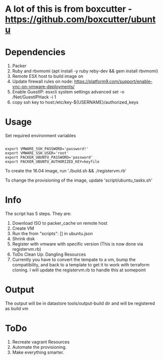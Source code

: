 # A lot of this is from boxcutter - https://github.com/boxcutter/ubuntu

# Dependencies

1. Packer
2. Ruby and rbvmomi (apt install -y ruby reby-dev && gem install rbvmomi)
3. Remote ESX host to build image on
 1. Update firewall rules on node: https://platform9.com/support/enable-vnc-on-vmware-deployments/
 2. Enable GuestIP: esxcli system settings advanced set -o /Net/GuestIPHack -i 1
 3. copy ssh key to host:/etc/key-${USERNAME}/authorized_keys

# Usage

Set required environment variables

```

export VMWARE_SSH_PASSWORD='password!'
export VMWARE_SSH_USER='root'
export PACKER_UBUNTU_PASSWORD='password'
export PACKER_UBUNTU_AUTHORIZED_KEY=keyfile
```

To create the 16.04 image, run './build.sh && ./registervm.rb'

To change the provisioning of the image, update 'script/ubuntu_tasks.sh'

# Info

The script has 5 steps. They are:
1. Download ISO to packer_cache on remote host
2. Create VM
3. Run the from "scripts": [] in ubuntu.json
4. Shrink disk
5. Register with vmware with specific version (This is now done via registervm.rb)
6. ToDo Clean Up: Dangling Resources
7. Currently you have to convert the tempate to a vm, bump the compatibility, and back to a template to get it to work with terraform cloning. I will update the registervm.rb to handle this at somepoint

# Output
The output will be in datastore tools/output-build dir and will be registered as build vm

# ToDo

1. Recreate vagrant Resources
2. Automate the provisioning.
3. Make everything smarter.
